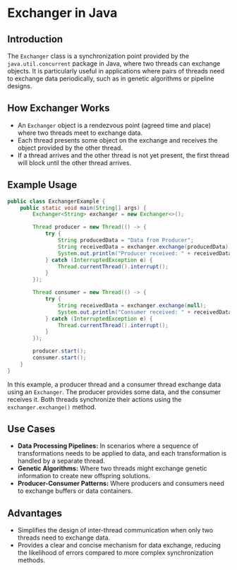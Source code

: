 # Exchanger in Java
## Introduction
The `Exchanger` class is a synchronization point provided by the `java.util.concurrent` package in Java, where two threads can exchange objects. It is particularly useful in applications where pairs of threads need to exchange data periodically, such as in genetic algorithms or pipeline designs.

## How Exchanger Works
- An `Exchanger` object is a rendezvous point (agreed time and place) where two threads meet to exchange data.
- Each thread presents some object on the exchange and receives the object provided by the other thread.
- If a thread arrives and the other thread is not yet present, the first thread will block until the other thread arrives.

## Example Usage
```java
public class ExchangerExample {
    public static void main(String[] args) {
        Exchanger<String> exchanger = new Exchanger<>();

        Thread producer = new Thread(() -> {
            try {
                String producedData = "Data from Producer";
                String receivedData = exchanger.exchange(producedData);
                System.out.println("Producer received: " + receivedData);
            } catch (InterruptedException e) {
                Thread.currentThread().interrupt();
            }
        });

        Thread consumer = new Thread(() -> {
            try {
                String receivedData = exchanger.exchange(null);
                System.out.println("Consumer received: " + receivedData);
            } catch (InterruptedException e) {
                Thread.currentThread().interrupt();
            }
        });

        producer.start();
        consumer.start();
    }
}
```
In this example, a producer thread and a consumer thread exchange data using an `Exchanger`. The producer provides some data, and the consumer receives it. Both threads synchronize their actions using the `exchanger.exchange()` method.

## Use Cases
- **Data Processing Pipelines:** In scenarios where a sequence of transformations needs to be applied to data, and each transformation is handled by a separate thread.
- **Genetic Algorithms:** Where two threads might exchange genetic information to create new offspring solutions.
- **Producer-Consumer Patterns:** Where producers and consumers need to exchange buffers or data containers.

## Advantages
- Simplifies the design of inter-thread communication when only two threads need to exchange data.
- Provides a clear and concise mechanism for data exchange, reducing the likelihood of errors compared to more complex synchronization methods.